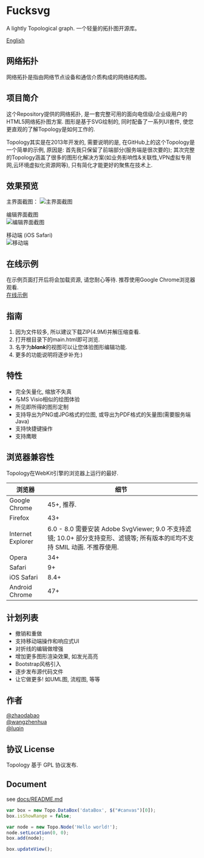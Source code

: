 # Fucksvg 

A lightly Topological graph.
一个轻量的拓扑图开源库。

[English](./README.md)

## 网络拓扑

网络拓扑是指由网络节点设备和通信介质构成的网络结构图。

## 项目简介

这个Repository提供的网络拓扑, 是一套完整可用的面向电信级/企业级用户的HTML5网络拓扑图方案. 图形是基于SVG绘制的, 同时配备了一系列UI套件, 使您更直观的了解Topology是如何工作的.

Topology其实是在2013年开发的, 需要说明的是, 在GitHub上的这个Topology是一个简单的示例, 原因是: 首先我只保留了前端部分(服务端是很次要的); 其次完整的Topology涵盖了很多的图形化解决方案(如业务影响性&关联性,VPN虚拟专用网,云环境虚拟化资源网等), 只有简化才能更好的聚焦在技术上.

## 效果预览

主界面截图：
![主界面截图](./images/preview/preview1.png "主界面")  

编辑界面截图  
![编辑界面截图](./images/preview/preview2.png "编辑页面")  

移动端 (iOS Safari)  
![移动端](./images/preview/mobile.png "移动端 (iOS Safari)")

## 在线示例
在示例页面打开后将会加载资源, 请您耐心等待. 推荐使用Google Chrome浏览器观看.  
[在线示例](https://zhaodabao.github.io/topology/main.html?type=1)

## 指南
1. 因为文件较多, 所以建议下载ZIP(4.9M)并解压缩查看.
2. 打开根目录下的main.html即可浏览.
3. 名字为***blank***的视图可以让您体验图形编辑功能.
4. 更多的功能说明将逐步补充:)

## 特性
* 完全矢量化, 缩放不失真
* 与MS Visio相似的绘图体验
* 所见即所得的图形定制
* 支持导出为PNG或JPG格式的位图, 或导出为PDF格式的矢量图(需要服务端Java)
* 支持快捷键操作
* 支持鹰眼

## 浏览器兼容性

Topology在WebKit引擎的浏览器上运行的最好.

浏览器 | 细节
------------ | -------------
Google Chrome | 45+, 推荐.
Firefox | 43+
Internet Explorer | 6.0 - 8.0 需要安装 Adobe SvgViewer; 9.0 不支持滤镜; 10.0+ 部分支持变形、滤镜等; 所有版本的IE均不支持 SMIL 动画. 不推荐使用.
Opera | 34+
Safari | 9+
iOS Safari | 8.4+
Android Chrome | 47+

## 计划列表
* 撤销和重做
* 支持移动端操作和响应式UI
* 对折线的编辑做增强
* 增加更多图形渲染效果, 如发光高亮
* Bootstrap风格引入
* 逐步发布源代码文件
* 让它做更多! 如UML图, 流程图, 等等

## 作者
[@zhaodabao](https://github.com/zhaodabao)  
[@wangzhenhua](https://github.com/wangzhenhua1020)  
[@luqin](https://github.com/luqin)

## 协议 License
Topology 基于 GPL 协议发布.

## Document

see [docs/README.md](docs/README.md)

```javascript
var box = new Topo.DataBox('dataBox', $("#canvas")[0]);
box.isShowRange = false;

var node = new Topo.Node('Hello world!');
node.setLocation(0, 0);
box.add(node);

box.updateView();
```
      
